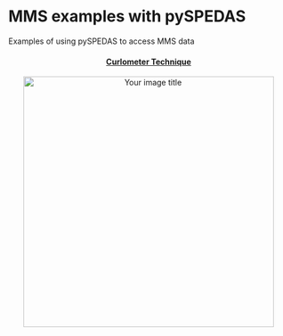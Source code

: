 # MMS examples with pySPEDAS
Examples of using pySPEDAS to access MMS data

<center>
<a href="https://nbviewer.jupyter.org/github/spedas/mms-examples/blob/master/basic/Curlometer%20Technique.ipynb"><h4> Curlometer Technique</h4>
<img src="https://github.com/spedas/mms-examples/blob/master/plots/curlometer.png?raw=true" alt="Your image title" width="450">
</a>
</center>
